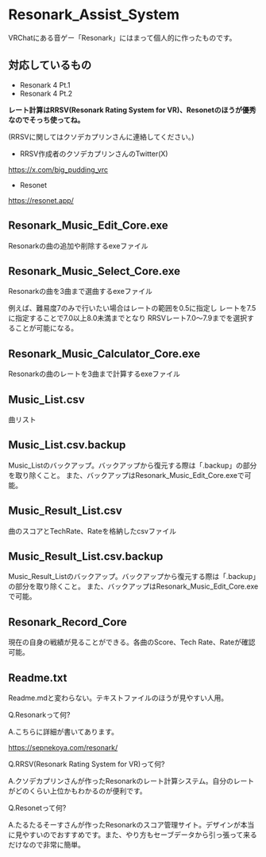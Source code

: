 # Resonark_Assist_System

VRChatにある音ゲー「Resonark」にはまって個人的に作ったものです。

## 対応しているもの
- Resonark 4 Pt.1
- Resonark 4 Pt.2

**レート計算はRRSV(Resonark Rating System for VR)、Resonetのほうが優秀なのでそっち使ってね。**

(RRSVに関してはクソデカプリンさんに連絡してください。)

- RRSV作成者のクソデカプリンさんのTwitter(X)

https://x.com/big_pudding_vrc

- Resonet

https://resonet.app/

## Resonark_Music_Edit_Core.exe
Resonarkの曲の追加や削除するexeファイル

## Resonark_Music_Select_Core.exe
Resonarkの曲を3曲まで選曲するexeファイル

例えば、難易度7のみで行いたい場合はレートの範囲を0.5に指定し
レートを7.5に指定することで7.0以上8.0未満までとなり
RRSVレート7.0～7.9までを選択することが可能になる。

## Resonark_Music_Calculator_Core.exe
Resonarkの曲のレートを3曲まで計算するexeファイル

## Music_List.csv
曲リスト

## Music_List.csv.backup
Music_Listのバックアップ。バックアップから復元する際は「.backup」の部分を取り除くこと。
また、バックアップはResonark_Music_Edit_Core.exeで可能。

## Music_Result_List.csv
曲のスコアとTechRate、Rateを格納したcsvファイル

## Music_Result_List.csv.backup
Music_Result_Listのバックアップ。バックアップから復元する際は「.backup」の部分を取り除くこと。
また、バックアップはResonark_Music_Edit_Core.exeで可能。

## Resonark_Record_Core
現在の自身の戦績が見ることができる。各曲のScore、Tech Rate、Rateが確認可能。

## Readme.txt
Readme.mdと変わらない。テキストファイルのほうが見やすい人用。

Q.Resonarkって何?

A.こちらに詳細が書いてあります。

https://sepnekoya.com/resonark/

Q.RRSV(Resonark Rating System for VR)って何?

A.クソデカプリンさんが作ったResonarkのレート計算システム。自分のレートがどのくらい上位かもわかるのが便利です。

Q.Resonetって何?

A.たるたるそーすさんが作ったResonarkのスコア管理サイト。デザインが本当に見やすいのでおすすめです。また、やり方もセーブデータから引っ張って来るだけなので非常に簡単。